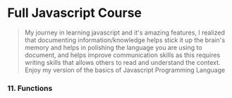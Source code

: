 # Full Javascript Course
> My journey in learning javascript and it's amazing features, I realized that documenting information/knowledge helps stick it up the brain's memory and helps in polishing the language you are using to document, and helps improve communication skills as this requires writing skills that allows others to read and understand the context. Enjoy my version of the basics of Javascript Programming Language

### 11. Functions